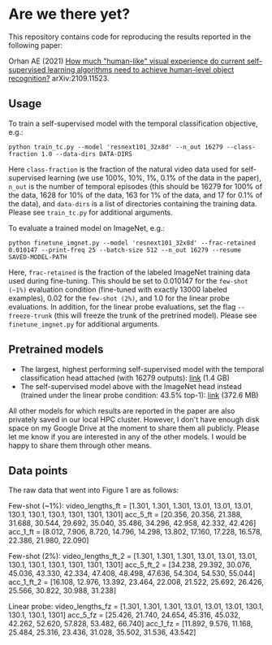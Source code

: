 # Are we there yet?

This repository contains code for reproducing the results reported in the following paper:

Orhan AE (2021) [How much "human-like" visual experience do current self-supervised learning algorithms need to achieve human-level object recognition?](https://arxiv.org/abs/2109.11523) arXiv:2109.11523.

## Usage

To train a self-supervised model with the temporal classification objective, e.g.:

```
python train_tc.py --model 'resnext101_32x8d' --n_out 16279 --class-fraction 1.0 --data-dirs DATA-DIRS
```

Here `class-fraction` is the fraction of the natural video data used for self-supervised learning (we use 100%, 10%, 1%, 0.1% of the data in the paper), `n_out` is the number of temporal episodes (this should be 16279 for 100% of the data, 1628 for 10% of the data, 163 for 1% of the data, and 17 for 0.1% of the data), and `data-dirs` is a list of directories containing the training data. Please see `train_tc.py` for additional arguments.

To evaluate a trained model on ImageNet, e.g.:
```
python finetune_imgnet.py --model 'resnext101_32x8d' --frac-retained 0.010147 --print-freq 25 --batch-size 512 --n_out 16279 --resume SAVED-MODEL-PATH
```
Here, `frac-retained` is the fraction of the labeled ImageNet training data used during fine-tuning. This should be set to 0.010147 for the `few-shot (~1%)` evaluation condition (fine-tuned with exactly 13000 labeled examples), 0.02 for the `few-shot (2%)`, and 1.0 for the linear probe evaluations. In addition, for the linear probe evaluations, set the flag `--freeze-trunk` (this will freeze the trunk of the pretrined model). Please see `finetune_imgnet.py` for additional arguments.

## Pretrained models

* The largest, highest performing self-supervised model with the temporal classification head attached (with 16279 outputs): [link](https://drive.google.com/file/d/1AL49wO-hc1m6N2KxKTSjHMTYUIXJkDfV/view?usp=sharing) (1.4 GB)
* The self-supervised model above with the ImageNet head instead (trained under the linear probe condition: 43.5% top-1): [link](https://drive.google.com/file/d/1faeTesYiBtEgLquI6hjFGzbzx0lslaMC/view?usp=sharing) (372.6 MB)

All other models for which results are reported in the paper are also privately saved in our local HPC cluster. However, I don't have enough disk space on my Google Drive at the moment to share them all publicly. Please let me know if you are interested in any of the other models. I would be happy to share them through other means.

## Data points

The raw data that went into Figure 1 are as follows:

Few-shot (~1%):
video_lengths_ft = [1.301, 1.301, 1.301, 13.01, 13.01, 13.01, 130.1, 130.1, 130.1, 1301, 1301, 1301]
acc_5_ft = [20.356, 20.356, 21.388, 31.688, 30.544, 29.692, 35.040, 35.486, 34.296, 42.958, 42.332, 42.426]
acc_1_ft = [8.012, 7.906, 8.720, 14.796, 14.298, 13.802, 17.160, 17.228, 16.578, 22.386, 21.980, 22.090]

Few-shot (2%):
video_lengths_ft_2 = [1.301, 1.301, 1.301, 13.01, 13.01, 13.01, 130.1, 130.1, 130.1, 1301, 1301, 1301]
acc_5_ft_2 = [34.238, 29.392, 30.076, 45.036, 43.330, 42.334, 47.408, 48.498, 47.636, 54.304, 54.530, 55.044]
acc_1_ft_2 = [16.108, 12.976, 13.392, 23.464, 22.008, 21.522, 25.692, 26.426, 25.566, 30.822, 30.988, 31.238]

Linear probe:
video_lengths_fz = [1.301, 1.301, 1.301, 13.01, 13.01, 13.01, 130.1, 130.1, 130.1, 1301]
acc_5_fz = [25.426, 21.740, 24.654, 45.316, 45.032, 42.262, 52.620, 57.828, 53.482, 66.740]
acc_1_fz = [11.892, 9.576, 11.168, 25.484, 25.316, 23.436, 31.028, 35.502, 31.536, 43.542]
